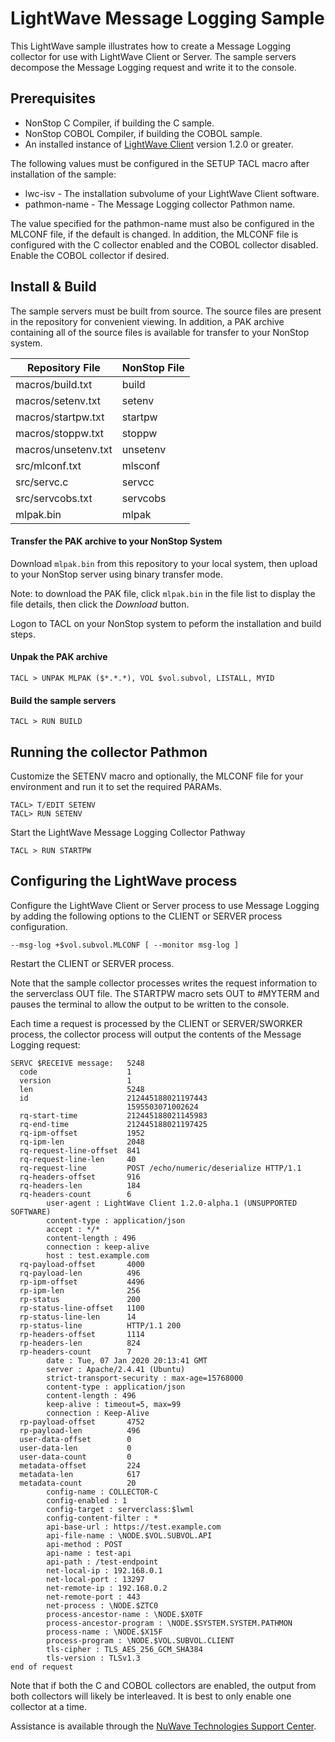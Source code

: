 # LightWave Message Logging Sample
This LightWave sample illustrates how to create a Message Logging collector for use with LightWave Client or Server. The sample servers decompose the Message Logging request and write it to the console.
 
## Prerequisites

+ NonStop C Compiler, if building the C sample.
+ NonStop COBOL Compiler, if building the COBOL sample.
+ An installed instance of [LightWave Client](https://docs.nuwavetech.com/display/LWCLIENT) version 1.2.0 or greater.

The following values must be configured in the SETUP TACL macro after installation of the sample:

+ lwc-isv - The installation subvolume of your LightWave Client software.
+ pathmon-name - The Message Logging collector Pathmon name.

The value specified for the pathmon-name must also be configured in the MLCONF file, if the default is changed. In addition, the MLCONF file is configured with the C collector enabled and the COBOL collector disabled. Enable the COBOL collector if desired.

## Install & Build

The sample servers must be built from source. The source files are present in the repository for convenient viewing. 
In addition, a PAK archive containing all of the source files is available for transfer to your NonStop system.
 
| Repository File | NonStop File | 
| -- | -- |
| macros/build.txt | build |
| macros/setenv.txt | setenv |
| macros/startpw.txt | startpw |
| macros/stoppw.txt | stoppw |
| macros/unsetenv.txt | unsetenv |
| src/mlconf.txt | mlsconf |
| src/servc.c | servcc |
| src/servcobs.txt | servcobs |
| mlpak.bin | mlpak |
  
#### Transfer the PAK archive to your NonStop System

Download `mlpak.bin` from this repository to your local system, then upload to your NonStop server using binary transfer mode.

Note: to download the PAK file, click `mlpak.bin` in the file list to display the file details, then click the *Download* button.

Logon to TACL on your NonStop system to peform the installation and build steps.

#### Unpak the PAK archive
```
TACL > UNPAK MLPAK ($*.*.*), VOL $vol.subvol, LISTALL, MYID
```

#### Build the sample servers
```
TACL > RUN BUILD
```
## Running the collector Pathmon
Customize the SETENV macro and optionally, the MLCONF file for your environment and run it to set the required PARAMs.
```
TACL> T/EDIT SETENV
TACL> RUN SETENV
```
Start the LightWave Message Logging Collector Pathway
```
TACL > RUN STARTPW
```

## Configuring the LightWave process
Configure the LightWave Client or Server process to use Message Logging by adding the following options to the CLIENT or SERVER process configuration.
```
--msg-log +$vol.subvol.MLCONF [ --monitor msg-log ]
````
Restart the CLIENT or SERVER process.

Note that the sample collector processes writes the request information to the serverclass OUT file. The STARTPW macro sets OUT to #MYTERM and pauses the terminal to allow the output to be written to the console.

Each time a request is processed by the CLIENT or SERVER/SWORKER process, the collector process will output the contents of the Message Logging request:

```
SERVC $RECEIVE message:   5248
  code                    1
  version                 1
  len                     5248
  id                      212445188021197443
                          1595503071002624
  rq-start-time           212445188021145983
  rq-end-time             212445188021197425
  rq-ipm-offset           1952
  rq-ipm-len              2048
  rq-request-line-offset  841
  rq-request-line-len     40
  rq-request-line         POST /echo/numeric/deserialize HTTP/1.1
  rq-headers-offset       916
  rq-headers-len          184
  rq-headers-count        6
        user-agent : LightWave Client 1.2.0-alpha.1 (UNSUPPORTED SOFTWARE)
        content-type : application/json
        accept : */*
        content-length : 496
        connection : keep-alive
        host : test.example.com
  rq-payload-offset       4000
  rq-payload-len          496
  rp-ipm-offset           4496
  rp-ipm-len              256
  rp-status               200
  rp-status-line-offset   1100
  rp-status-line-len      14
  rp-status-line          HTTP/1.1 200
  rp-headers-offset       1114
  rp-headers-len          824
  rp-headers-count        7
        date : Tue, 07 Jan 2020 20:13:41 GMT
        server : Apache/2.4.41 (Ubuntu)
        strict-transport-security : max-age=15768000
        content-type : application/json
        content-length : 496
        keep-alive : timeout=5, max=99
        connection : Keep-Alive
  rp-payload-offset       4752
  rp-payload-len          496
  user-data-offset        0
  user-data-len           0
  user-data-count         0
  metadata-offset         224
  metadata-len            617
  metadata-count          20
        config-name : COLLECTOR-C
        config-enabled : 1
        config-target : serverclass:$lwml
        config-content-filter : *
        api-base-url : https://test.example.com
        api-file-name : \NODE.$VOL.SUBVOL.API
        api-method : POST
        api-name : test-api
        api-path : /test-endpoint
        net-local-ip : 192.168.0.1
        net-local-port : 13297
        net-remote-ip : 192.168.0.2
        net-remote-port : 443
        net-process : \NODE.$ZTC0
        process-ancestor-name : \NODE.$X0TF
        process-ancestor-program : \NODE.$SYSTEM.SYSTEM.PATHMON
        process-name : \NODE.$X15F
        process-program : \NODE.$VOL.SUBVOL.CLIENT
        tls-cipher : TLS_AES_256_GCM_SHA384
        tls-version : TLSv1.3
end of request
```
Note that if both the C and COBOL collectors are enabled, the output from both collectors will likely be interleaved. It is best to only enable one collector at a time.

Assistance is available through the [NuWave Technologies Support Center](http://support.nuwavetech.com).